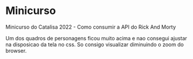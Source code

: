 # Minicurso
Minicurso do Catalisa 2022 - Como consumir a API do Rick And Morty

Um dos quadros de personagens ficou muito acima e nao consegui ajustar na disposicao da tela no css. So consigo visualizar diminuindo o zoom do browser.